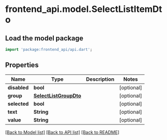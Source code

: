 # frontend_api.model.SelectListItemDto

## Load the model package
```dart
import 'package:frontend_api/api.dart';
```

## Properties
Name | Type | Description | Notes
------------ | ------------- | ------------- | -------------
**disabled** | **bool** |  | [optional] 
**group** | [**SelectListGroupDto**](SelectListGroupDto.md) |  | [optional] 
**selected** | **bool** |  | [optional] 
**text** | **String** |  | [optional] 
**value** | **String** |  | [optional] 

[[Back to Model list]](../README.md#documentation-for-models) [[Back to API list]](../README.md#documentation-for-api-endpoints) [[Back to README]](../README.md)


